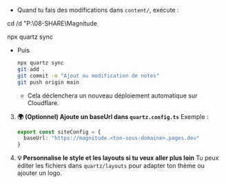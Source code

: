 
   * Quand tu fais des modifications dans `content/`, exécute :

cd /d "P:\08-SHARE\Magnitude

  npx quartz sync

- Puis

     ```bash
     npx quartz sync
     git add .
     git commit -m "Ajout ou modification de notes"
     git push origin main
     ```
   * Cela déclenchera un nouveau déploiement automatique sur Cloudflare.

3. **🌍 (Optionnel) Ajoute un baseUrl dans `quartz.config.ts`**
   Exemple :

   ```ts
   export const siteConfig = {
     baseUrl: "https://magnitude.<ton-sous-domaine>.pages.dev"
   }
   ```

4. **💡 Personnalise le style et les layouts si tu veux aller plus loin**
   Tu peux éditer les fichiers dans `quartz/layouts` pour adapter ton thème ou ajouter un logo.

